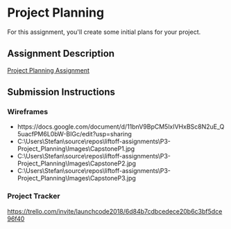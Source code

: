 # Project Planning
For this assignment, you'll create some initial plans for your project.

## Assignment Description
[Project Planning Assignment](https://education.launchcode.org/liftoff/assignments/planning/)

## Submission Instructions

### Wireframes
<ul>
	<li>https://docs.google.com/document/d/11bnV9BpCM5lxIVHxBSc8N2uE_Q5uacfPM6L0bW-BIGc/edit?usp=sharing</li>
	<li>C:\Users\Stefan\source\repos\liftoff-assignments\P3-Project_Planning\Images\CapstoneP1.jpg</li>
	<li>C:\Users\Stefan\source\repos\liftoff-assignments\P3-Project_Planning\Images\CapstoneP2.jpg</li>
	<li>C:\Users\Stefan\source\repos\liftoff-assignments\P3-Project_Planning\Images\CapstoneP3.jpg</li>
</ul>


### Project Tracker

https://trello.com/invite/launchcode2018/6d84b7cdbcedece20b6c3bf5dce96f40